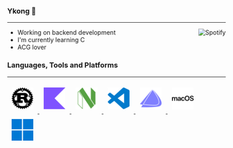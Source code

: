 ### Ykong 👋

---

<!--
<a href="https://www.last.fm/user/ykong1337">
  <img alt="Last.me" src="https://lastfm-recently-played.vercel.app/api?user=ykong1337&count=1" align="right"/>
</a>
-->

<!--
<a href="https://open.spotify.com/user/312x4y7fm7whxbvpoceulq25224i">
  <img alt="spotify" src="https://spotify-github-profile.kittinanx.com/api/view?uid=312x4y7fm7whxbvpoceulq25224i&cover_image=true&theme=natemoo-re&show_offline=false&background_color=121212&interchange=false&bar_color=53b14f&bar_color_cover=false" align="right"/>
</a>
-->


<a href="https://open.spotify.com/user/312x4y7fm7whxbvpoceulq25224i">
  <img alt="Spotify" src="https://spotify-recently-played-readme.vercel.app/api?user=312x4y7fm7whxbvpoceulq25224i&count=1" align="right"/>
</a>


- Working on backend development
- I'm currently learning C
- ACG lover

### Languages, Tools and Platforms

---

<div>
  <a href="https://www.rust-lang.org/">
    <picture>
      <source media="(prefers-color-scheme: dark)" srcset="icons/rust-light.svg">
      <source media="(prefers-color-scheme: light)" srcset="icons/rust-dark.svg">
      <img style="margin: 10px" src="icons/rust-dark.svg" alt="Rust" height="50" />
    </picture>
  </a>
  <a href="https://kotlinlang.org/">
    <picture>
      <img style="margin: 10px" src="icons/kotlin.svg" alt="Kotlin" height="50" />
    </picture>
  </a>
  <a href="https://neovim.io/">
    <picture>
      <img style="margin: 10px" src="icons/neovim.svg" alt="NeoVim" height="50" />
    </picture>
  </a>
  <a href="https://code.visualstudio.com/">
    <picture>
      <img style="margin: 10px" src="icons/vscode.svg" alt="VSCode" height="50" />
    </picture>
  </a>
  <a href="https://endeavouros.com/">
    <picture>
      <img style="margin: 10px" src="icons/endeavouros.svg" alt="EndeavourOS" height="50" />
    </picture>
  </a>
  <a href="https://www.apple.com/os/macos/">
    <picture>
      <source media="(prefers-color-scheme: dark)" srcset="icons/macos-light.svg">
      <source media="(prefers-color-scheme: light)" srcset="icons/macos-dark.svg">
      <img style="margin: 10px" src="icons/macos-dark.svg" alt="macOS" height="50" />
    </picture>
  </a>
  <a href="https://www.microsoft.com/windows/">
    <picture>
      <img style="margin: 10px" src="icons/windows.svg" alt="Windows" height="50" />
    </picture>
  </a>
</div>

<!-- ![Top Langs](https://github-readme-stats.vercel.app/api/top-langs/?username=yk0n9&layout=compact&theme=tokyonight) -->
